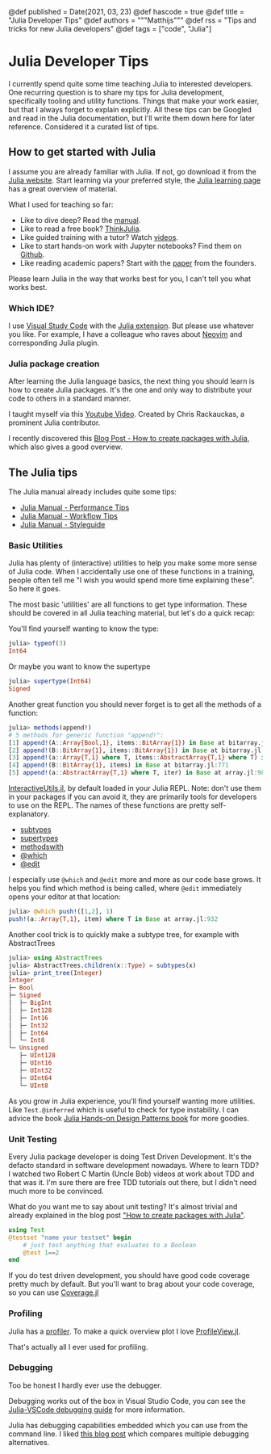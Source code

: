 @def published = Date(2021, 03, 23)
@def hascode = true
@def title = "Julia Developer Tips"
@def authors = """Matthijs"""
@def rss = "Tips and tricks for new Julia developers"
@def tags = ["code", "Julia"]

# Julia Developer Tips

I currently spend quite some time teaching Julia to interested developers. One recurring question is to share my tips for Julia development, specifically tooling and utility functions. Things that make your work easier, but that I always forget to explain explicitly. All these tips can be Googled and read in the Julia documentation, but I'll write them down here for later reference. Considered it a curated list of tips.

## How to get started with Julia

I assume you are already familiar with Julia. If not, go download it from the [Julia website](https://julialang.org/). Start learning via your preferred style, the [Julia learning page](https://julialang.org/learning/) has a great overview of material.

What I used for teaching so far:
- Like to dive deep? Read the [manual](https://docs.julialang.org/en/v1/manual/getting-started/).
- Like to read a free book? [ThinkJulia](https://benlauwens.github.io/ThinkJulia.jl/latest/book.html).
- Like guided training with a tutor? Watch [videos](https://juliaacademy.com/courses).
- Like to start hands-on work with Jupyter notebooks? Find them on [Github](https://github.com/JuliaAcademy/JuliaTutorials/tree/main/introductory-tutorials/intro-to-julia).
- Like reading academic papers? Start with the [paper](https://arxiv.org/pdf/1411.1607.pdf) from the founders.

Please learn Julia in the way that works best for you, I can't tell you what works best.

### Which IDE?

I use [Visual Study Code](https://code.visualstudio.com/) with the [Julia extension](https://www.julia-vscode.org/). But please use whatever you like. For example, I have a colleague who raves about [Neovim](https://neovim.io/) and corresponding Julia plugin.

### Julia package creation

After learning the Julia language basics, the next thing you should learn is how to create Julia packages. It's the one and only way to distribute your code to others in a standard manner.

I taught myself via this [Youtube Video](https://www.youtube.com/watch?v=QVmU29rCjaA). Created by Chris Rackauckas, a prominent Julia contributor.

I recently discovered this [Blog Post - How to create packages with Julia](https://jaantollander.com/post/how-to-create-software-packages-with-julia-language/), which also gives a good overview.

## The Julia tips

The Julia manual already includes quite some tips:
* [Julia Manual - Performance Tips](https://docs.julialang.org/en/v1/manual/performance-tips/)
* [Julia Manual - Workflow Tips](https://docs.julialang.org/en/v1/manual/workflow-tips/)
* [Julia Manual - Styleguide](https://docs.julialang.org/en/v1/manual/style-guide/)

### Basic Utilities

Julia has plenty of (interactive) utilities to help you make some more sense of Julia code. When I accidentally use one of these functions in a training, people often tell me "I wish you would spend more time explaining these". So here it goes.

The most basic 'utilities' are all functions to get type information. These should be covered in all Julia teaching material, but let's do a quick recap:

You'll find yourself wanting to know the type:
```julia
julia> typeof(3)
Int64
```

Or maybe you want to know the supertype
```julia
julia> supertype(Int64)
Signed
```

Another great function you should never forget is to get all the methods of a function:
```julia
julia> methods(append!)
# 5 methods for generic function "append!":
[1] append!(A::Array{Bool,1}, items::BitArray{1}) in Base at bitarray.jl:772
[2] append!(B::BitArray{1}, items::BitArray{1}) in Base at bitarray.jl:755
[3] append!(a::Array{T,1} where T, items::AbstractArray{T,1} where T) in Base at array.jl:973
[4] append!(B::BitArray{1}, items) in Base at bitarray.jl:771
[5] append!(a::AbstractArray{T,1} where T, iter) in Base at array.jl:981
```

[InteractiveUtils.jl](https://docs.julialang.org/en/v1/stdlib/InteractiveUtils/#Interactive-Utilities), by default loaded in your Julia REPL. Note: don't use them in your packages if you can avoid it, they are primarily tools for developers to use on the REPL. The names of these functions are pretty self-explanatory.
* [subtypes](https://docs.julialang.org/en/v1/stdlib/InteractiveUtils/#InteractiveUtils.subtypes)
* [supertypes](https://docs.julialang.org/en/v1/stdlib/InteractiveUtils/#InteractiveUtils.supertypes)
* [methodswith](https://docs.julialang.org/en/v1/stdlib/InteractiveUtils/#InteractiveUtils.methodswith)
* [@which](https://docs.julialang.org/en/v1/stdlib/InteractiveUtils/#InteractiveUtils.@which)
* [@edit](https://docs.julialang.org/en/v1/stdlib/InteractiveUtils/#InteractiveUtils.@edit)

I especially use `@which` and `@edit` more and more as our code base grows. It helps you find which method is being called, where `@edit` immediately opens your editor at that location:
```julia
julia> @which push!([1,2], 1)
push!(a::Array{T,1}, item) where T in Base at array.jl:932
```

Another cool trick is to quickly make a subtype tree, for example with AbstractTrees
```julia
julia> using AbstractTrees
julia> AbstractTrees.children(x::Type) = subtypes(x)
julia> print_tree(Integer)
Integer
├─ Bool
├─ Signed
│  ├─ BigInt
│  ├─ Int128
│  ├─ Int16
│  ├─ Int32
│  ├─ Int64
│  └─ Int8
└─ Unsigned
   ├─ UInt128
   ├─ UInt16
   ├─ UInt32
   ├─ UInt64
   └─ UInt8
```

As you grow in Julia experience, you'll find yourself wanting more utilities. Like `Test.@inferred` which is useful to check for type instability. I can advice the book [Julia Hands-on Design Patterns book](https://www.packtpub.com/product/hands-on-design-patterns-and-best-practices-with-julia/9781838648817) for more goodies.

### Unit Testing

Every Julia package developer is doing Test Driven Development. It's the defacto standard in software development nowadays. Where to learn TDD? I watched two Robert C Martin (Uncle Bob) videos at work about TDD and that was it. I'm sure there are free TDD tutorials out there, but I didn't need much more to be convinced.

What do you want me to say about unit testing? It's almost trivial and already explained in the blog post ["How to create packages with Julia"](https://jaantollander.com/post/how-to-create-software-packages-with-julia-language/).

```Julia
using Test
@testset "name your testset" begin
    # just test anything that evaluates to a Boolean
    @test 1==2
end
```

If you do test driven development, you should have good code coverage pretty much by default. But you'll want to brag about your code coverage, so you can use [Coverage.jl](https://github.com/JuliaCI/Coverage.jl)

### Profiling

Julia has a [profiler](https://docs.julialang.org/en/v1/manual/profile/). To make a quick overview plot I love [ProfileView.jl](https://github.com/timholy/ProfileView.jl).

That's actually all I ever used for profiling.

### Debugging

Too be honest I hardly ever use the debugger.

Debugging works out of the box in Visual Studio Code, you can see the [Julia-VSCode debugging guide](https://www.julia-vscode.org/docs/stable/userguide/debugging/) for more information.

Julia has debugging capabilities embedded which you can use from the command line. I liked [this blog post](https://opensourc.es/blog/basics-debugging/) which compares multiple debugging alternatives.